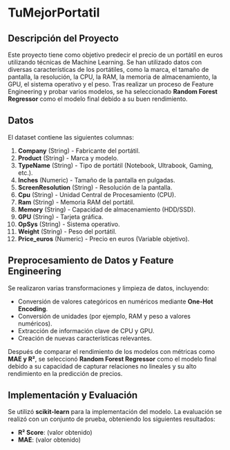 # TuMejorPortatil

## Descripción del Proyecto
Este proyecto tiene como objetivo predecir el precio de un portátil en euros utilizando técnicas de Machine Learning. Se han utilizado datos con diversas características de los portátiles, como la marca, el tamaño de pantalla, la resolución, la CPU, la RAM, la memoria de almacenamiento, la GPU, el sistema operativo y el peso. Tras realizar un proceso de Feature Engineering y probar varios modelos, se ha seleccionado **Random Forest Regressor** como el modelo final debido a su buen rendimiento.

## Datos
El dataset contiene las siguientes columnas:

1. **Company** (String) - Fabricante del portátil.
2. **Product** (String) - Marca y modelo.
3. **TypeName** (String) - Tipo de portátil (Notebook, Ultrabook, Gaming, etc.).
4. **Inches** (Numeric) - Tamaño de la pantalla en pulgadas.
5. **ScreenResolution** (String) - Resolución de la pantalla.
6. **Cpu** (String) - Unidad Central de Procesamiento (CPU).
7. **Ram** (String) - Memoria RAM del portátil.
8. **Memory** (String) - Capacidad de almacenamiento (HDD/SSD).
9. **GPU** (String) - Tarjeta gráfica.
10. **OpSys** (String) - Sistema operativo.
11. **Weight** (String) - Peso del portátil.
12. **Price_euros** (Numeric) - Precio en euros (Variable objetivo).

## Preprocesamiento de Datos y Feature Engineering
Se realizaron varias transformaciones y limpieza de datos, incluyendo:
- Conversión de valores categóricos en numéricos mediante **One-Hot Encoding**.
- Conversión de unidades (por ejemplo, RAM y peso a valores numéricos).
- Extracción de información clave de CPU y GPU.
- Creación de nuevas características relevantes.



Después de comparar el rendimiento de los modelos con métricas como **MAE y R²**, se seleccionó **Random Forest Regressor** como el modelo final debido a su capacidad de capturar relaciones no lineales y su alto rendimiento en la predicción de precios.

## Implementación y Evaluación
Se utilizó **scikit-learn** para la implementación del modelo. La evaluación se realizó con un conjunto de prueba, obteniendo los siguientes resultados:
- **R² Score**: (valor obtenido)
- **MAE**: (valor obtenido)


